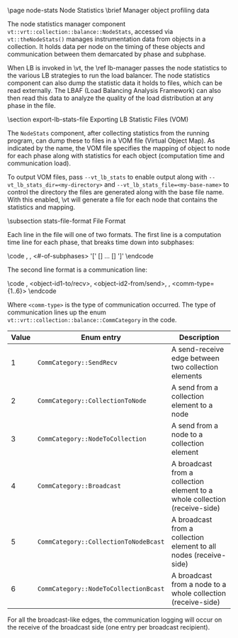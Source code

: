 \page node-stats Node Statistics
\brief Manager object profiling data

The node statistics manager component
`vt::vrt::collection::balance::NodeStats`, accessed via `vt::theNodeStats()`
manages instrumentation data from objects in a collection. It holds data per
node on the timing of these objects and communication between them demarcated by
phase and subphase.

When LB is invoked in \vt, the \ref lb-manager passes the node
statistics to the various LB strategies to run the load balancer. The node
statistics component can also dump the statistic data it holds to files, which
can be read externally. The LBAF (Load Balancing Analysis Framework) can also
then read this data to analyze the quality of the load distribution at any phase
in the file.

\section export-lb-stats-file Exporting LB Statistic Files (VOM)

The `NodeStats` component, after collecting statistics from the running program,
can dump these to files in a VOM file (Virtual Object Map). As indicated by the
name, the VOM file specifies the mapping of object to node for each phase along
with statistics for each object (computation time and communication load).

To output VOM files, pass `--vt_lb_stats` to enable output along with
`--vt_lb_stats_dir=<my-directory>` and `--vt_lb_stats_file=<my-base-name>` to
control the directory the files are generated along with the base file
name. With this enabled, \vt will generate a file for each node that contains
the statistics and mapping.

\subsection stats-file-format File Format

Each line in the file will one of two formats. The first line is a computation
time line for each phase, that breaks time down into subphases:

\code
<phase>, <object-id>, <time-in-seconds> <#-of-subphases> '[' [<subphase-time-1>] ... [<subphase-time-N>] ']'
\endcode

The second line format is a communication line:

\code
<phase>, <object-id1-to/recv>, <object-id2-from/send>, <num-bytes>, <comm-type={1..6}>
\endcode


Where `<comm-type>` is the type of communication occurred. The type of
communication lines up the enum `vt::vrt::collection::balance::CommCategory` in
the code.

| Value | Enum entry | Description |
| ----- | ---------- | ----------- |
| 1     | `CommCategory::SendRecv` | A send-receive edge between two collection elements |
| 2     | `CommCategory::CollectionToNode` | A send from a collection element to a node |
| 3     | `CommCategory::NodeToCollection` | A send from a node to a collection element |
| 4     | `CommCategory::Broadcast` | A broadcast from a collection element to a whole collection (receive-side) |
| 5     | `CommCategory::CollectionToNodeBcast` | A broadcast from a collection element to all nodes (receive-side) |
| 6     | `CommCategory::NodeToCollectionBcast` | A broadcast from a node to a whole collection (receive-side) |

For all the broadcast-like edges, the communication logging will occur on the
receive of the broadcast side (one entry per broadcast recipient).

